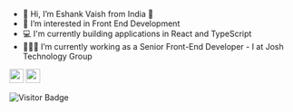 - 👋 Hi, I’m Eshank Vaish from India :pushpin:
- 👀 I’m interested in Front End Development
- 💻 I'm currently building applications in React and TypeScript
- 👨🏻‍💻 I’m currently working as a Senior Front-End Developer - I at Josh Technology Group

<p>
  <a href="https://www.linkedin.com/in/eshankvaish/"><img src="https://img.shields.io/badge/Linkedin-%231DA1F2.svg?&style=for-the-badge&logo=linkedin&logoColor=white" height=25></a>
  <a href="https://www.twitter.com/eshankvaish"><img src="https://img.shields.io/badge/Twitter-%231DA1F2.svg?&style=for-the-badge&logo=twitter&logoColor=white" height=25></a> 
</p>


![Visitor Badge](https://visitor-badge.laobi.icu/badge?page_id=eshankvaish.eshankvaish)

<!---
eshankvaish/eshankvaish is a ✨ special ✨ repository because its `README.md` (this file) appears on your GitHub profile.
You can click the Preview link to take a look at your changes.
--->
